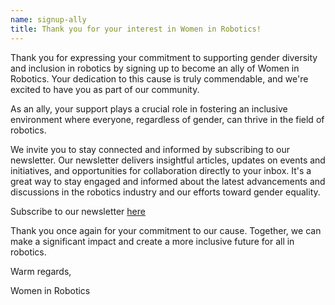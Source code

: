 ```yaml
---
name: signup-ally
title: Thank you for your interest in Women in Robotics!
---
```

Thank you for expressing your commitment to supporting gender diversity and inclusion in robotics by signing up to become an ally of Women in Robotics. Your dedication to this cause is truly commendable, and we're excited to have you as part of our community.

As an ally, your support plays a crucial role in fostering an inclusive environment where everyone, regardless of gender, can thrive in the field of robotics.

We invite you to stay connected and informed by subscribing to our newsletter. Our newsletter delivers insightful articles, updates on events and initiatives, and opportunities for collaboration directly to your inbox. It's a great way to stay engaged and informed about the latest advancements and discussions in the robotics industry and our efforts toward gender equality.

Subscribe to our newsletter [here](https://www.womeninrobotics.org/newsletter)

Thank you once again for your commitment to our cause. Together, we can make a significant impact and create a more inclusive future for all in robotics.

Warm regards,

Women in Robotics
